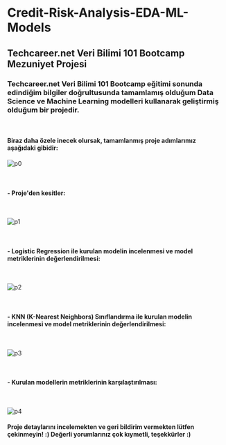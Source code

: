 # Credit-Risk-Analysis-EDA-ML-Models
## Techcareer.net Veri Bilimi 101 Bootcamp Mezuniyet Projesi

 <h3>Techcareer.net Veri Bilimi 101 Bootcamp eğitimi sonunda edindiğim bilgiler doğrultusunda tamamlamış olduğum Data Science ve Machine Learning modelleri kullanarak geliştirmiş olduğum bir projedir. </h3><br>

 <h4>Biraz daha özele inecek olursak, tamamlanmış proje adımlarımız aşağıdaki gibidir:</h4>

 ![p0](https://github.com/user-attachments/assets/4912f563-324d-4d06-8649-b0d420011024)

 
 <br>

 <h4>- Proje'den kesitler:</h4> <br>
 
 ![p1](https://github.com/user-attachments/assets/79172c53-d63b-49f9-a5dd-e1c68ff35637)

 <br>

 <h4>- Logistic Regression ile kurulan modelin incelenmesi ve model metriklerinin değerlendirilmesi:</h4> <br>
 
 ![p2](https://github.com/user-attachments/assets/3dcd8e28-809c-4d35-b20c-3458aa366b15)

 <br>

 <h4>- KNN (K-Nearest Neighbors) Sınıflandırma ile kurulan modelin incelenmesi ve model metriklerinin değerlendirilmesi:</h4> <br>
 
 ![p3](https://github.com/user-attachments/assets/9a06ac91-2f4b-4681-a061-6a8affad8f4e)

 <br>

 <h4>- Kurulan modellerin metriklerinin karşılaştırılması:</h4> <br>
 
 ![p4](https://github.com/user-attachments/assets/f045a772-2db7-4577-bb87-21551d876d25)


 <h4>Proje detaylarını incelemekten ve geri bildirim vermekten lütfen çekinmeyin! :) Değerli yorumlarınız çok kıymetli, teşekkürler :) </h4>


